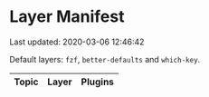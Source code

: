 Layer Manifest
==============

Last updated: 2020-03-06 12:46:42

Default layers: `fzf`, `better-defaults` and `which-key`.

Topic                | Layer | Plugins
:----:               | :----: | :----
